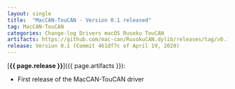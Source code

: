 ```yaml
---
layout: single
title:  "MacCAN-TouCAN - Version 0.1 released"
tag: MacCAN-TouCAN
categories: Change-log Drivers macOS Rusoku TouCAN
artifacts: https://github.com/mac-can/RusokuCAN.dylib/releases/tag/v0.1
release: Version 0.1 (Commit 461df7c of April 19, 2020)
---
```

[**{{ page.release }}**]({{ page.artifacts }}):

- First release of the MacCAN-TouCAN driver
